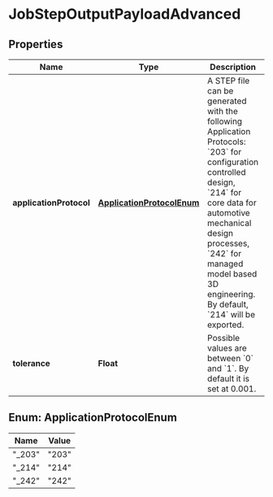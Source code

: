 
# JobStepOutputPayloadAdvanced

## Properties
Name | Type | Description | Notes
------------ | ------------- | ------------- | -------------
**applicationProtocol** | [**ApplicationProtocolEnum**](#ApplicationProtocolEnum) | A STEP file can be generated with the following Application Protocols: &#x60;203&#x60; for configuration controlled design, &#x60;214&#x60; for core data for automotive mechanical design processes, &#x60;242&#x60; for managed model based 3D engineering. By default, &#x60;214&#x60; will be exported.  |  [optional]
**tolerance** | **Float** | Possible values are between &#x60;0&#x60; and &#x60;1&#x60;. By default it is set at 0.001. |  [optional]


<a name="ApplicationProtocolEnum"></a>
## Enum: ApplicationProtocolEnum
Name | Value
---- | -----
"_203" | &quot;203&quot;
"_214" | &quot;214&quot;
"_242" | &quot;242&quot;



